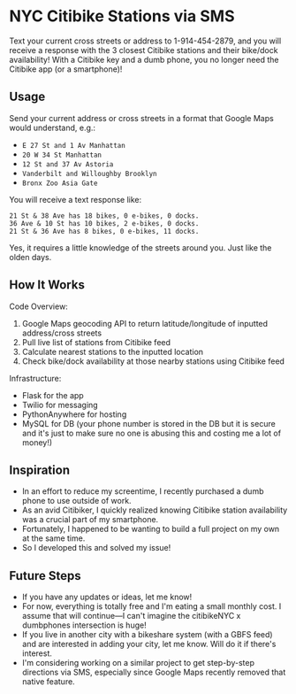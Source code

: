 # NYC Citibike Stations via SMS 

Text your current cross streets or address to 1-914-454-2879, and you will receive a response with the 3 closest Citibike stations and their bike/dock availability!
With a Citibike key and a dumb phone, you no longer need the Citibike app (or a smartphone)!


## Usage

Send your current address or cross streets in a format that Google Maps would understand, e.g.:
- `E 27 St and 1 Av Manhattan`
- `20 W 34 St Manhattan`
- `12 St and 37 Av Astoria`
- `Vanderbilt and Willoughby Brooklyn`
- `Bronx Zoo Asia Gate`

You will receive a text response like:
```
21 St & 38 Ave has 18 bikes, 0 e-bikes, 0 docks.
36 Ave & 10 St has 10 bikes, 2 e-bikes, 0 docks.
21 St & 36 Ave has 8 bikes, 0 e-bikes, 11 docks.
```

Yes, it requires a little knowledge of the streets around you. Just like the olden days.

## How It Works

Code Overview:
1. Google Maps geocoding API to return latitude/longitude of inputted address/cross streets
2. Pull live list of stations from Citibike feed
3. Calculate nearest stations to the inputted location
4. Check bike/dock availability at those nearby stations using Citibike feed

Infrastructure:
- Flask for the app
- Twilio for messaging
- PythonAnywhere for hosting
- MySQL for DB (your phone number is stored in the DB but it is secure and it's just to make sure no one is abusing this and costing me a lot of money!)

## Inspiration

- In an effort to reduce my screentime, I recently purchased a dumb phone to use outside of work. 
- As an avid Citibiker, I quickly realized knowing Citibike station availability was a crucial part of my smartphone.
- Fortunately, I happened to be wanting to build a full project on my own at the same time.
- So I developed this and solved my issue!

## Future Steps

- If you have any updates or ideas, let me know!
- For now, everything is totally free and I'm eating a small monthly cost. I assume that will continue—I can't imagine the citibikeNYC x dumbphones intersection is huge!
- If you live in another city with a bikeshare system (with a GBFS feed) and are interested in adding your city, let me know. Will do it if there's interest.
- I'm considering working on a similar project to get step-by-step directions via SMS, especially since Google Maps recently removed that native feature.
